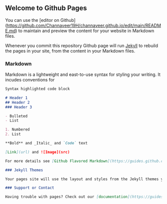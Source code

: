 ## Welcome to Github Pages

You can use the [editor on Github] (https://github.com/Channaveer19H/channaveer.github.io/edit/main/README.md) to maintain and preview the content for your
website in Markdown files.

Whenever you commit this repository Github page will run [Jekyll](https://jekyllrb.com) to rebuild the pages in your site, from the content in your Markdown files.

### Markdown

Markdown is a lightweight and east-to-use syntax for styling your writing. It incudes conventions for

```markdown
Syntax highlighted code block

# Header 1
## Header 2
### Header 3

- Bulleted
- List

1. Numbered
2. List

**Bold** and _Italic_ and `Code` text

[Link](url) and ![Image](src)

For more details see [Github Flavored Markdown](https://guides.github.com/features/mastering-markdown/).

### Jekyll Themes

Your pages site will use the layout and styles from the Jekyll themes you have selected in your [repository setting](https:///github.com/Channaveer19H/channaveer.github.io/settings). The name of this theme is saved in the Jekyll `_config.yml` configuration file.

### Support or Contact

Having trouble with pages? Check out our [documentation](https://guides.github.com/categories/github-pages-basics/) or [contact support](https://support.github.com/contact) and we'll help you sort it out.

